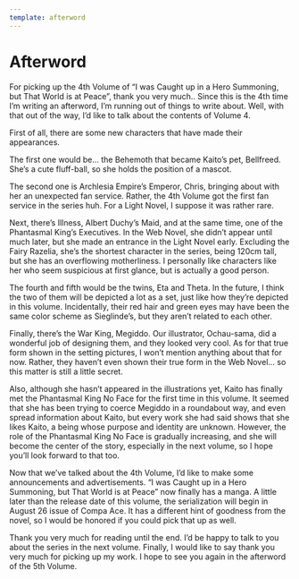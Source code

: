 ```yaml
---
template: afterword
---
```


# Afterword

For picking up the 4th Volume of “I was Caught up in a Hero Summoning, but That
World is at Peace”, thank you very much.. Since this is the 4th time I’m writing
an afterword, I’m running out of things to write about. Well, with that out of
the way, I’d like to talk about the contents of Volume 4.

First of all, there are some new characters that have made their appearances.

The first one would be... the Behemoth that became Kaito’s pet, Bellfreed. She’s
a cute fluff-ball, so she holds the position of a mascot.

The second one is Archlesia Empire’s Emperor, Chris, bringing about with her an
unexpected fan service. Rather, the 4th Volume got the first fan service in the
series huh. For a Light Novel, I suppose it was rather rare.

Next, there’s Illness, Albert Duchy’s Maid, and at the same time, one of the
Phantasmal King’s Executives. In the Web Novel, she didn’t appear until much
later, but she made an entrance in the Light Novel early. Excluding the Fairy
Razelia, she’s the shortest character in the series, being 120cm tall, but she
has an overflowing motherliness. I personally like characters like her who seem
suspicious at first glance, but is actually a good person.

The fourth and fifth would be the twins, Eta and Theta. In the future, I think
the two of them will be depicted a lot as a set, just like how they’re depicted
in this volume. Incidentally, their red hair and green eyes may have been the
same color scheme as Sieglinde’s, but they aren’t related to each other.

Finally, there’s the War King, Megiddo. Our illustrator, Ochau-sama, did a
wonderful job of designing them, and they looked very cool. As for that true
form shown in the setting pictures, I won’t mention anything about that for now.
Rather, they haven’t even shown their true form in the Web Novel... so this
matter is still a little secret.

Also, although she hasn’t appeared in the illustrations yet, Kaito has finally
met the Phantasmal King No Face for the first time in this volume. It seemed
that she has been trying to coerce Megiddo in a roundabout way, and even spread
information about Kaito, but every work she had said shows that she likes Kaito,
a being whose purpose and identity are unknown. However, the role of the
Phantasmal King No Face is gradually increasing, and she will become the center
of the story, especially in the next volume, so I hope you’ll look forward to
that too.

Now that we’ve talked about the 4th Volume, I’d like to make some announcements
and advertisements. “I was Caught up in a Hero Summoning, but That World is at
Peace” now finally has a manga. A little later than the release date of this
volume, the serialization will begin in August 26 issue of Compa Ace. It has a
different hint of goodness from the novel, so I would be honored if you could
pick that up as well.

Thank you very much for reading until the end. I’d be happy to talk to you about
the series in the next volume. Finally, I would like to say thank you very much
for picking up my work. I hope to see you again in the afterword of the 5th
Volume.
